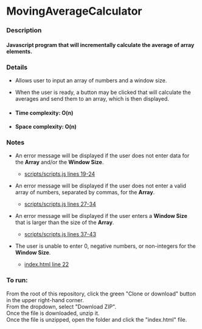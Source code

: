 # MovingAverageCalculator
### Description
#### Javascript program that will incrementally calculate the average of array elements.

### Details
* Allows user to input an array of numbers and a window size.<br>
* When the user is ready, a button may be clicked that will calculate the averages and send them to an array, which is then displayed.<br>

* #### Time complexity: O(n)<br>
* #### Space complexity: O(n)

### Notes
* An error message will be displayed if the user does not enter data for the **Array** and/or the **Window Size**.
  * [scripts/scripts.js lines 19-24](/scripts/scripts.js)

* An error message will be displayed if the user does not enter a valid array of numbers, separated by commas, for the **Array**.
  * [scripts/scripts.js lines 27-34](/scripts/scripts.js)

* An error message will be displayed if the user enters a **Window Size** that is larger than the size of the **Array**.
  * [scripts/scripts.js lines 37-43](/scripts/scripts.js)

* The user is unable to enter 0, negative numbers, or non-integers for the **Window Size**.
  * [index.html line 22](/index.html)

### To run:
From the root of this repository, click the green "Clone or download" button in the upper right-hand corner.<br>
From the dropdown, select "Download ZIP".<br>
Once the file is downloaded, unzip it.<br>
Once the file is unzipped, open the folder and click the "index.html" file.<br>
